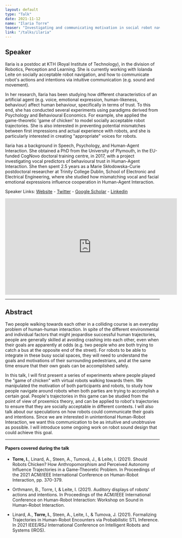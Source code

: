 ```yaml
---
layout: default
type: "Talk"
date: 2021-11-12
name: "Ilaria Torre"
teaser: "Investigating and communicating motivation in social robot navigation"
link: "/talks/ilaria"
---
```


## Speaker

Ilaria is a postdoc at KTH (Royal Institute of Technology), in the division of Robotics, Perception and Learning. She is currently working with Iolanda Leite on socially acceptable robot navigation, and how to communicate robot's actions and intentions via intuitive communication (e.g. sound and movement).

In her research, Ilaria has been studying how different characteristics of an artificial agent (e.g. voice, emotional expression, human-likeness, behaviour) affect human behaviour, specifically in terms of trust. To this end, she has conducted several experiments using paradigms derived from Psychology and Behavioural Economics. For example, she applied the game-theoretic 'game of chicken' to model socially acceptable robot trajectories. She is also interested in preventing potential mismatches between first impressions and actual experience with robots, and she is particularly interested in creating "appropriate" voices for robots. 

Ilaria has a background in Speech, Psychology, and Human-Agent Interaction. She obtained a PhD from the University of Plymouth, in the EU-funded CogNovo doctoral training centre, in 2017, with a project investigating vocal predictors of behavioural trust in Human-Agent Interaction. She then spent 2.5 years as a Marie Skłodowska-Curie postdoctoral researcher at Trinity College Dublin, School of Electronic and Electrical Engineering, where she studied how mismatching vocal and facial emotional expressions influence cooperation in Human-Agent Interaction.



Speaker Links: [Website](https://www.kth.se/profile/ilariat) - [Twitter](https://twitter.com/ilaria_torre11) - [Google Scholar](https://scholar.google.com/citations?user=WrhhZA0AAAAJ&hl=en) - [Linkedin](https://www.linkedin.com/in/ilaria-torre-5266222a/?originalSubdomain=ie)

<iframe width="560" height="315" src="https://www.youtube.com/embed/polrA1YKZeQ" title="YouTube video player" frameborder="0" allow="accelerometer; autoplay; clipboard-write; encrypted-media; gyroscope; picture-in-picture" allowfullscreen></iframe>

---

## Abstract

Two people walking towards each other in a colliding course is an everyday problem of human-human interaction. In spite of the different environmental and individual factors that might jeopardise successful human trajectories, people are generally skilled at avoiding crashing into each other, even when their goals are apparently at odds (e.g. two people who are both trying to catch a bus at the opposite end of the street). For robots to be able to integrate in these busy social spaces, they will need to understand the goals and motivations of their surrounding pedestrians, and at the same time ensure that their own goals can be accomplished safely. 

In this talk, I will first present a series of experiments where people played the "game of chicken" with virtual robots walking towards them. We manipulated the motivation of both participants and robots, to study how people navigate around robots when both parties are trying to accomplish a certain goal. People's trajectories in this game can be studied from the point of view of proxemics theory, and can be applied to robot's trajectories to ensure that they are socially acceptable in different contexts. I will also talk about our speculations on how robots could communicate their goals and intentions. Since we are interested in unintentional Human-Robot Interaction, we want this communication to be as intuitive and unobtrusive as possible. I will introduce some ongoing work on robot sound design that could achieve this goal. 

---

#### Papers covered during the talk

* **Torre, I.**, Linard, A., Steen, A., Tumová, J., & Leite, I. (2021). Should Robots Chicken? How Anthropomorphism and Perceived Autonomy Influence Trajectories in a Game-Theoretic Problem. In Proceedings of the 2021 ACM/IEEE International Conference on Human-Robot Interaction, pp. 370-379.

*  Orthmann, B., Torre, I, & Leite, I. (2021). Auditory displays of robots’ actions and intentions. In Proceedings of the ACM/IEEE International Conference on Human-Robot Interaction: Workshop on Sound in Human-Robot Interaction.

*  Linard, A., **Torre, I.**, Steen, A., Leite, I., & Tumova, J. (2021). Formalizing Trajectories in Human-Robot Encounters via Probabilistic STL Inference. In 2021 IEEE/RSJ International Conference on Intelligent Robots and Systems (IROS).
